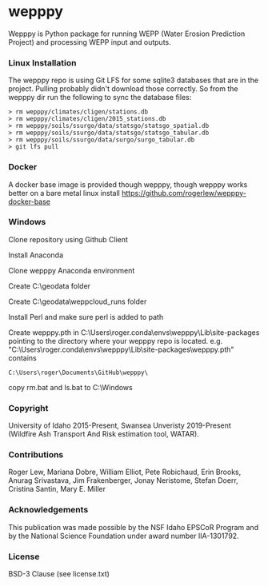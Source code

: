 wepppy
=======

Wepppy is Python package for running WEPP (Water Erosion Prediction Project) and processing WEPP input and outputs.


### Linux Installation
The wepppy repo is using Git LFS for some sqlite3 databases that are in the project. Pulling probably didn't download those correctly. So from the wepppy dir run the following to sync the database files:

```
> rm wepppy/climates/cligen/stations.db
> rm wepppy/climates/cligen/2015_stations.db
> rm wepppy/soils/ssurgo/data/statsgo/statsgo_spatial.db
> rm wepppy/soils/ssurgo/data/statsgo/statsgo_tabular.db
> rm wepppy/soils/ssurgo/data/surgo/surgo_tabular.db
> git lfs pull
```

### Docker
A docker base image is provided though wepppy, though wepppy works better on a bare metal linux install
https://github.com/rogerlew/wepppy-docker-base


### Windows

Clone repository using Github Client

Install Anaconda

Clone wepppy Anaconda environment

Create C:\geodata folder

Create C:\geodata\weppcloud_runs folder

Install Perl and make sure perl is added to path

Create wepppy.pth in C:\Users\roger\.conda\envs\wepppy\Lib\site-packages pointing to the directory where your wepppy repo is located.
e.g. "C:\Users\roger\.conda\envs\wepppy\Lib\site-packages\wepppy.pth" contains

```
C:\Users\roger\Documents\GitHub\wepppy\
```

copy rm.bat and ls.bat to C:\Windows

### Copyright

University of Idaho 2015-Present, Swansea Unveristy 2019-Present (Wildfire Ash Transport And Risk estimation tool, WATAR).

### Contributions

Roger Lew, Mariana Dobre, William Elliot, Pete Robichaud, Erin Brooks, Anurag Srivastava, Jim Frakenberger, Jonay Neristome, Stefan Doerr, Cristina Santin, Mary E. Miller

### Acknowledgements

This publication was made possible by the NSF Idaho EPSCoR Program and by the National Science Foundation under award 
number IIA-1301792.

### License

BSD-3 Clause (see license.txt)
